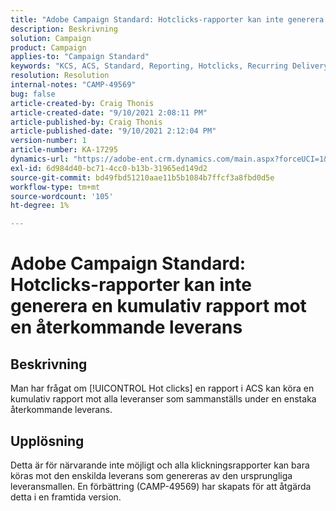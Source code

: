 ```yaml
---
title: "Adobe Campaign Standard: Hotclicks-rapporter kan inte generera en kumulativ rapport mot en återkommande leverans"
description: Beskrivning
solution: Campaign
product: Campaign
applies-to: "Campaign Standard"
keywords: "KCS, ACS, Standard, Reporting, Hotclicks, Recurring Delivery"
resolution: Resolution
internal-notes: "CAMP-49569"
bug: false
article-created-by: Craig Thonis
article-created-date: "9/10/2021 2:08:11 PM"
article-published-by: Craig Thonis
article-published-date: "9/10/2021 2:12:04 PM"
version-number: 1
article-number: KA-17295
dynamics-url: "https://adobe-ent.crm.dynamics.com/main.aspx?forceUCI=1&pagetype=entityrecord&etn=knowledgearticle&id=14217383-4012-ec11-b6e6-000d3a597bfc"
exl-id: 6d984d40-bc71-4cc0-b13b-31965ed149d2
source-git-commit: bd49fbd51210aae11b5b1084b7ffcf3a8fbd0d5e
workflow-type: tm+mt
source-wordcount: '105'
ht-degree: 1%

---
```


# Adobe Campaign Standard: Hotclicks-rapporter kan inte generera en kumulativ rapport mot en återkommande leverans

## Beskrivning


Man har frågat om [!UICONTROL Hot clicks] en rapport i ACS kan köra en kumulativ rapport mot alla leveranser som sammanställs under en enstaka återkommande leverans.


## Upplösning


Detta är för närvarande inte möjligt och alla klickningsrapporter kan bara köras mot den enskilda leverans som genereras av den ursprungliga leveransmallen. En förbättring (CAMP-49569) har skapats för att åtgärda detta i en framtida version.
